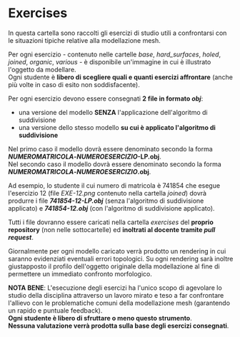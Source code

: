# Exercises

In questa cartella sono raccolti gli esercizi di studio utili a confrontarsi con le situazioni tipiche 
relative alla modellazione mesh.

Per ogni esercizio - contenuto nelle cartelle *base*, *hard_surfaces*, *holed*, *joined*, *organic*, *various* - 
è disponibile un'immagine in cui è illustrato l'oggetto da modellare.   
Ogni studente è **libero di scegliere quali e quanti esercizi affrontare** (anche più volte in caso di esito non soddisfacente).

Per ogni esercizio devono essere consegnati **2 file in formato _obj_**:

- una versione del modello **SENZA** l'applicazione dell'algoritmo di suddivisione
- una versione dello stesso modello **su cui è applicato l'algoritmo di suddivisione**

Nel primo caso il modello dovrà essere denominato secondo la forma **_NUMEROMATRICOLA_-_NUMEROESERCIZIO_-LP.obj**.   
Nel secondo caso il modello dovrà essere denominato secondo la forma **_NUMEROMATRICOLA_-_NUMEROESERCIZIO_.obj**.

Ad esempio, lo studente il cui numero di matricola è 741854 che esegue l'esercizio 12 (file *EXE-12.png* 
contenuto nella cartella *joined*) dovrà produrre i file _**741854-12-LP.obj**_ (senza l'algoritmo 
di suddivisione applicato) e _**741854-12.obj**_ (con l'algoritmo di suddivisione applicato).

Tutti i file dovranno essere caricati nella cartella *exercises* del **proprio repository**
(non nelle sottocartelle) ed **inoltrati al docente tramite _pull request_**.

Giornalmente per ogni modello caricato verrà prodotto un rendering in cui saranno evidenziati 
eventuali errori topologici. Su ogni rendering sarà inoltre giustapposto il profilo dell'oggetto 
originale della modellazione al fine di permettere un immediato confronto morfologico.

**NOTA BENE**: L'esecuzione degli esercizi ha l'unico scopo di agevolare lo studio della disciplina attraverso 
un lavoro mirato e teso a far confrontare l'allievo con le problematiche comuni della modellazione 
mesh (garantendo un rapido e puntuale feedback).   
**Ogni studente è libero di sfruttare o meno questo strumento**.   
**Nessuna valutazione verrà prodotta sulla base degli esercizi consegnati**.
